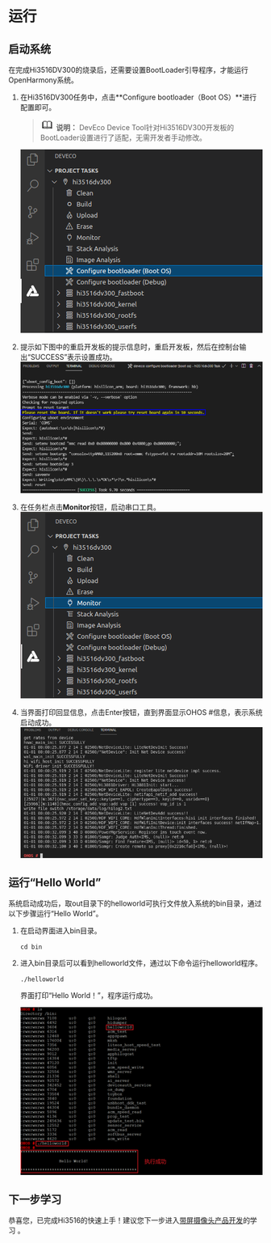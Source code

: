 # 运行


## 启动系统

在完成Hi3516DV300的烧录后，还需要设置BootLoader引导程序，才能运行OpenHarmony系统。

1. 在Hi3516DV300任务中，点击**Configure bootloader（Boot OS）**进行配置即可。
   > ![icon-note.gif](public_sys-resources/icon-note.gif) **说明：**
   > DevEco Device Tool针对Hi3516DV300开发板的BootLoader设置进行了适配，无需开发者手动修改。

   ![zh-cn_image_0000001215904204](figures/zh-cn_image_0000001215904204.png)

2. 提示如下图中的重启开发板的提示信息时，重启开发板，然后在控制台输出“SUCCESS”表示设置成功。
   ![zh-cn_image_0000001260664037](figures/zh-cn_image_0000001260664037.png)

3. 在任务栏点击**Monitor**按钮，启动串口工具。
   ![zh-cn_image_0000001260944077](figures/zh-cn_image_0000001260944077.png)

4. 当界面打印回显信息，点击Enter按钮，直到界面显示OHOS \#信息，表示系统启动成功。
   ![zh-cn_image_0000001260864089](figures/zh-cn_image_0000001260864089.png)


## 运行“Hello World”

系统启动成功后，取out目录下的helloworld可执行文件放入系统的bin目录，通过以下步骤运行“Hello World”。

1. 在启动界面进入bin目录。
     
   ```
   cd bin
   ```

2. 进入bin目录后可以看到helloworld文件，通过以下命令运行helloworld程序。
     
   ```
   ./helloworld
   ```

   界面打印“Hello World！”，程序运行成功。

   ![zh-cn_image_0000001263174047](figures/zh-cn_image_0000001263174047.png)


## 下一步学习

恭喜您，已完成Hi3516的快速上手！建议您下一步进入[带屏摄像头产品开发](https://gitee.com/openharmony/docs/blob/master/zh-cn/device-dev/guide/device-camera.md)的学习 。
